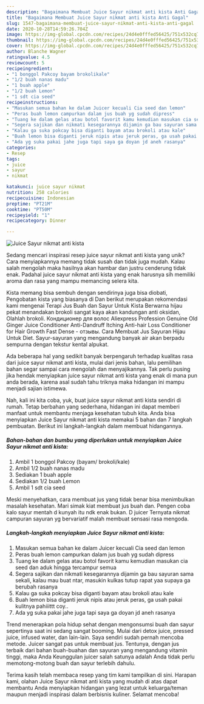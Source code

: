 ```yaml
---
description: "Bagaimana Membuat Juice Sayur nikmat anti kista Anti Gagal"
title: "Bagaimana Membuat Juice Sayur nikmat anti kista Anti Gagal"
slug: 1547-bagaimana-membuat-juice-sayur-nikmat-anti-kista-anti-gagal
date: 2020-10-28T14:59:26.704Z
image: https://img-global.cpcdn.com/recipes/24d4e0fffed56425/751x532cq70/juice-sayur-nikmat-anti-kista-foto-resep-utama.jpg
thumbnail: https://img-global.cpcdn.com/recipes/24d4e0fffed56425/751x532cq70/juice-sayur-nikmat-anti-kista-foto-resep-utama.jpg
cover: https://img-global.cpcdn.com/recipes/24d4e0fffed56425/751x532cq70/juice-sayur-nikmat-anti-kista-foto-resep-utama.jpg
author: Blanche Wagner
ratingvalue: 4.5
reviewcount: 5
recipeingredient:
- "1 bonggol Pakcoy bayam brokolikale"
- "1/2 buah nanas madu"
- "1 buah apple"
- "1/2 buah Lemon"
- "1 sdt cia seed"
recipeinstructions:
- "Masukan semua bahan ke dalam Juicer kecuali Cia seed dan lemon"
- "Peras buah lemon campurkan dalam jus buah yg sudah dipress"
- "Tuang ke dalam gelas atau botol favorit kamu kemudian masukan cia seed dan aduk hingga tercampur semua"
- "Segera sajikan dan nikmati kesegarannya dijamin ga bau sayuran sama sekali, kalau mau buat ntar, masukin kulkas tutup rapat yaa supaya ga berubah rasanya"
- "Kalau ga suka pokcay bisa diganti bayam atau brokoli atau kale"
- "Buah lemon bisa diganti jeruk nipis atau jeruk peras, ga usah pakai kulitnya pahiiittt coy.."
- "Ada yg suka pakai jahe juga tapi saya ga doyan jd aneh rasanya"
categories:
- Resep
tags:
- juice
- sayur
- nikmat

katakunci: juice sayur nikmat 
nutrition: 258 calories
recipecuisine: Indonesian
preptime: "PT21M"
cooktime: "PT50M"
recipeyield: "1"
recipecategory: Dinner

---
```



![Juice Sayur nikmat anti kista](https://img-global.cpcdn.com/recipes/24d4e0fffed56425/751x532cq70/juice-sayur-nikmat-anti-kista-foto-resep-utama.jpg)

Sedang mencari inspirasi resep juice sayur nikmat anti kista yang unik? Cara menyiapkannya memang tidak susah dan tidak juga mudah. Kalau salah mengolah maka hasilnya akan hambar dan justru cenderung tidak enak. Padahal juice sayur nikmat anti kista yang enak harusnya sih memiliki aroma dan rasa yang mampu memancing selera kita.

Kista memang bisa sembuh dengan sendirinya juga bisa diobati, Pengobatan kista yang biasanya di Dan berikut merupakan rekomendasi kami mengenai Terapi Jus Buah dan Sayur Untuk Kista Berwarna hijau pekat menandakan brokoli sangat kaya akan kandungan anti oksidan, Olahlah brokoli. Кондиционер для волос Aliexpress Profession Genuine Old Ginger Juice Conditioner Anti-Dandruff Itching Anti-hair Loss Conditioner for Hair Growth Fast Dense - отзывы. Cara Membuat Jus Sayuran Hijau Untuk Diet. Sayur-sayuran yang mengandung banyak air akan berpadu sempurna dengan tekstur kental alpukat.

Ada beberapa hal yang sedikit banyak berpengaruh terhadap kualitas rasa dari juice sayur nikmat anti kista, mulai dari jenis bahan, lalu pemilihan bahan segar sampai cara mengolah dan menyajikannya. Tak perlu pusing jika hendak menyiapkan juice sayur nikmat anti kista yang enak di mana pun anda berada, karena asal sudah tahu triknya maka hidangan ini mampu menjadi sajian istimewa.


Nah, kali ini kita coba, yuk, buat juice sayur nikmat anti kista sendiri di rumah. Tetap berbahan yang sederhana, hidangan ini dapat memberi manfaat untuk membantu menjaga kesehatan tubuh kita. Anda bisa menyiapkan Juice Sayur nikmat anti kista memakai 5 bahan dan 7 langkah pembuatan. Berikut ini langkah-langkah dalam membuat hidangannya.

<!--inarticleads1-->

##### Bahan-bahan dan bumbu yang diperlukan untuk menyiapkan Juice Sayur nikmat anti kista:

1. Ambil 1 bonggol Pakcoy (bayam/ brokoli/kale)
1. Ambil 1/2 buah nanas madu
1. Sediakan 1 buah apple
1. Sediakan 1/2 buah Lemon
1. Ambil 1 sdt cia seed


Meski menyehatkan, cara membuat jus yang tidak benar bisa menimbulkan masalah kesehatan. Mari simak kiat membuat jus buah dan. Pengen coba kalo sayur mentah d kunyah itu ndk enak bukan. D juicer Ternyata nikmat campuran sayuran yg bervariatif malah membuat sensasi rasa mengoda. 

<!--inarticleads2-->

##### Langkah-langkah menyiapkan Juice Sayur nikmat anti kista:

1. Masukan semua bahan ke dalam Juicer kecuali Cia seed dan lemon
1. Peras buah lemon campurkan dalam jus buah yg sudah dipress
1. Tuang ke dalam gelas atau botol favorit kamu kemudian masukan cia seed dan aduk hingga tercampur semua
1. Segera sajikan dan nikmati kesegarannya dijamin ga bau sayuran sama sekali, kalau mau buat ntar, masukin kulkas tutup rapat yaa supaya ga berubah rasanya
1. Kalau ga suka pokcay bisa diganti bayam atau brokoli atau kale
1. Buah lemon bisa diganti jeruk nipis atau jeruk peras, ga usah pakai kulitnya pahiiittt coy..
1. Ada yg suka pakai jahe juga tapi saya ga doyan jd aneh rasanya


Trend menerapkan pola hidup sehat dengan mengonsumsi buah dan sayur sepertinya saat ini sedang sangat booming. Mulai dari detox juice, pressed juice, infused water, dan lain-lain. Saya sendiri sudah pernah mencoba metode. Juicer sangat pas untuk membuat jus. Tentunya, dengan jus terbaik dari bahan buah-buahan dan sayuran yang mengandung vitamin tinggi, maka Anda Keunggulan juicer salah satunya adalah Anda tidak perlu memotong-motong buah dan sayur terlebih dahulu. 

Terima kasih telah membaca resep yang tim kami tampilkan di sini. Harapan kami, olahan Juice Sayur nikmat anti kista yang mudah di atas dapat membantu Anda menyiapkan hidangan yang lezat untuk keluarga/teman maupun menjadi inspirasi dalam berbisnis kuliner. Selamat mencoba!
